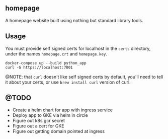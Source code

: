 ## homepage

A homepage website built using nothing but standard library tools.


## Usage

You must provide self signed certs for localhost in the `certs` directory, 
under the names `homepage.crt` and `homepage.key`.

    docker-compose up --build python_app
    curl -G https://localhost:7001

@NOTE: that `curl` doesn't like self signed certs by default, you'll need to tell it about your
certs, or use `brew install curl` version of curl.


## @TODO

* Create a helm chart for app with ingress service
* Deploy app to GKE via helm in circle
* Figure out k8s gcr secret
* Figure out a cert for GKE
* Figure out getting domain pointed at ingress
